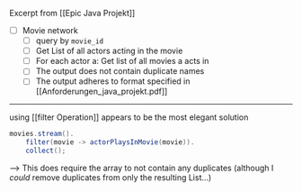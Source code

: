 Excerpt from [[Epic Java Projekt]]
- [ ] Movie network
	- [ ] query by `movie_id`
	- [ ] Get List of all actors acting in the movie
	- [ ] For each actor a: Get list of all movies a acts in
	- [ ] The output does not contain duplicate names
	- [ ] The output adheres to format specified in [[Anforderungen_java_projekt.pdf]]
---
using [[filter Operation]] appears to be the most elegant solution
```java
movies.stream().
	filter(movie -> actorPlaysInMovie(movie)).
	collect();
```

--> This does require the array to not contain any duplicates (although I _could_ remove duplicates from only the resulting List...)